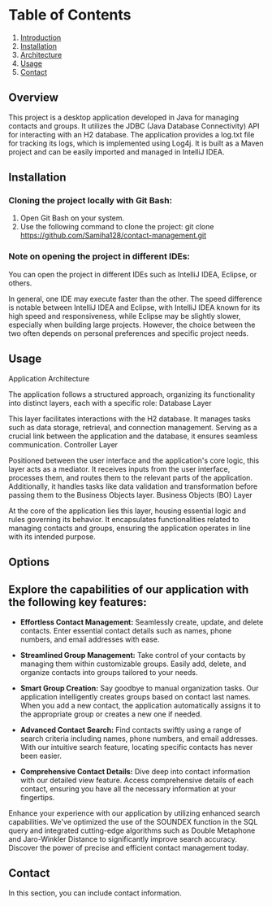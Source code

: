 # Table of Contents

1. [Introduction](#overview)
2. [Installation](#installation)
3. [Architecture](#Architecture)
4. [Usage](#options)
5. [Contact](#contact)

## Overview <a name="overview"></a>
This project is a desktop application developed in Java for managing contacts and groups. It utilizes the JDBC (Java Database Connectivity) API for interacting with an H2 database. The application provides a log.txt file for tracking its logs, which is implemented using Log4j. It is built as a Maven project and can be easily imported and managed in IntelliJ IDEA.


## Installation <a name="installation"></a>
### Cloning the project locally with Git Bash:

1. Open Git Bash on your system.
2. Use the following command to clone the project:
 git clone https://github.com/Samiha128/contact-management.git

### Note on opening the project in different IDEs:

You can open the project in different IDEs such as IntelliJ IDEA, Eclipse, or others.

In general, one IDE may execute faster than the other. The speed difference is notable between IntelliJ IDEA and Eclipse, with IntelliJ IDEA known for its high speed and responsiveness, while Eclipse may be slightly slower, especially when building large projects. However, the choice between the two often depends on personal preferences and specific project needs.







## Usage <a name="Architecture"></a>
Application Architecture

The application follows a structured approach, organizing its functionality into distinct layers, each with a specific role:
Database Layer

This layer facilitates interactions with the H2 database. It manages tasks such as data storage, retrieval, and connection management. Serving as a crucial link between the application and the database, it ensures seamless communication.
Controller Layer

Positioned between the user interface and the application's core logic, this layer acts as a mediator. It receives inputs from the user interface, processes them, and routes them to the relevant parts of the application. Additionally, it handles tasks like data validation and transformation before passing them to the Business Objects layer.
Business Objects (BO) Layer

At the core of the application lies this layer, housing essential logic and rules governing its behavior. It encapsulates functionalities related to managing contacts and groups, ensuring the application operates in line with its intended purpose.


## Options <a name="options"></a>

## Explore the capabilities of our application with the following key features:

- **Effortless Contact Management:** Seamlessly create, update, and delete contacts. Enter essential contact details such as names, phone numbers, and email addresses with ease.

- **Streamlined Group Management:** Take control of your contacts by managing them within customizable groups. Easily add, delete, and organize contacts into groups tailored to your needs.

- **Smart Group Creation:** Say goodbye to manual organization tasks. Our application intelligently creates groups based on contact last names. When you add a new contact, the application automatically assigns it to the appropriate group or creates a new one if needed.

- **Advanced Contact Search:** Find contacts swiftly using a range of search criteria including names, phone numbers, and email addresses. With our intuitive search feature, locating specific contacts has never been easier.

- **Comprehensive Contact Details:** Dive deep into contact information with our detailed view feature. Access comprehensive details of each contact, ensuring you have all the necessary information at your fingertips.

Enhance your experience with our application by utilizing enhanced search capabilities. We've optimized the use of the SOUNDEX function in the SQL query and integrated cutting-edge algorithms such as Double Metaphone and Jaro-Winkler Distance to significantly improve search accuracy. Discover the power of precise and efficient contact management today.



## Contact <a name="contact"></a>

In this section, you can include contact information.
